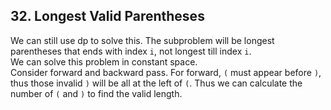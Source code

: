 ## 32. Longest Valid Parentheses
We can still use dp to solve this. The subproblem will be longest parentheses that ends with index `i`, not longest till index `i`.
<br />
We can solve this problem in constant space. <br />
Consider forward and backward pass. For forward, `(` must appear before `)`, thus those invalid `)` will be all at the left of `(`. Thus we can calculate the number of `(` and `)` to find the valid length.
